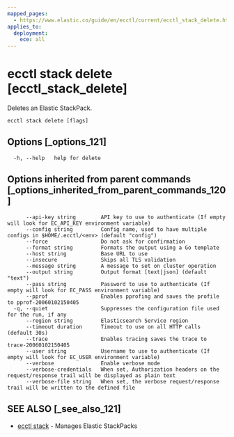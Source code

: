 ```yaml
---
mapped_pages:
  - https://www.elastic.co/guide/en/ecctl/current/ecctl_stack_delete.html
applies_to:
  deployment:
    ece: all
---
```


# ecctl stack delete [ecctl_stack_delete]

Deletes an Elastic StackPack.

```
ecctl stack delete [flags]
```


## Options [_options_121]

```
  -h, --help   help for delete
```


## Options inherited from parent commands [_options_inherited_from_parent_commands_120]

```
      --api-key string        API key to use to authenticate (If empty will look for EC_API_KEY environment variable)
      --config string         Config name, used to have multiple configs in $HOME/.ecctl/<env> (default "config")
      --force                 Do not ask for confirmation
      --format string         Formats the output using a Go template
      --host string           Base URL to use
      --insecure              Skips all TLS validation
      --message string        A message to set on cluster operation
      --output string         Output format [text|json] (default "text")
      --pass string           Password to use to authenticate (If empty will look for EC_PASS environment variable)
      --pprof                 Enables pprofing and saves the profile to pprof-20060102150405
  -q, --quiet                 Suppresses the configuration file used for the run, if any
      --region string         Elasticsearch Service region
      --timeout duration      Timeout to use on all HTTP calls (default 30s)
      --trace                 Enables tracing saves the trace to trace-20060102150405
      --user string           Username to use to authenticate (If empty will look for EC_USER environment variable)
      --verbose               Enable verbose mode
      --verbose-credentials   When set, Authorization headers on the request/response trail will be displayed as plain text
      --verbose-file string   When set, the verbose request/response trail will be written to the defined file
```


## SEE ALSO [_see_also_121]

* [ecctl stack](/reference/ecctl_stack.md) - Manages Elastic StackPacks


